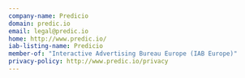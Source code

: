 ```yaml
---
company-name: Predicio
domain: predic.io
email: legal@predic.io
home: http://www.predic.io/
iab-listing-name: Predicio
member-of: "Interactive Advertising Bureau Europe (IAB Europe)"
privacy-policy: http://www.predic.io/privacy
---
```




